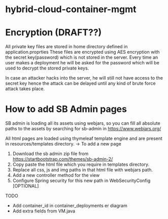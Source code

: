 hybrid-cloud-container-mgmt
==

# Encryption (DRAFT??)

All private key files are stored in home directory defined in application.proprties
These files are encrypted using AES encryption with the secret key(password) which is not
stored in the server. Every time an user makes a deployment he will be asked for the password
which will be used to decrypt the stored private keys.

In case an attacker hacks into the server, he will still not have access to the secret key hence
the attack can be delayed until any kind of brute force attack takes place.

# How to add SB Admin pages

SB admin is loading all its assets using webjars, so you can fill all absolute paths to the assets by searching
for sb-admin in https://www.webjars.org/

All html pages are loaded using thymeleaf template engine and are present in resources/templates directory.
 -> To add a new page
 1. Download the sb admin zip file from https://startbootstrap.com/themes/sb-admin-2/
 2. Copy paste the html file which you require in templates directory. 
 3. Replace all css, js and img paths in that html file with webjars path.
 4. Add a new controller method for the view
 5. Configure Spring security for this new path in WebSecurityConfig [OPTIONAL]

TODO

 - Add container_id in container_deployments er diagram
 - Add extra fields from VM.java